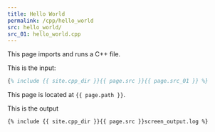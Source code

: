 ```yaml
---
title: Hello World
permalink: /cpp/hello_world
src: hello_world/
src_01: hello_world.cpp
---
```


This page imports and runs a C++ file.


This is the input:
```matlab
{% include {{ site.cpp_dir }}{{ page.src }}{{ page.src_01 }} %}
```

This page is located at `{{ page.path }}`.

This is the output
```text
{% include {{ site.cpp_dir }}{{ page.src }}screen_output.log %}
```
